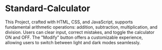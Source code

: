 # Standard-Calculator
This Project, crafted with HTML, CSS, and JavaScript, supports fundamental arithmetic operations: addition, subtraction, multiplication, and division. Users can clear input, correct mistakes, and toggle the calculator ON and OFF. The "Modify" button offers a customizable experience, allowing users to switch between light and dark modes seamlessly.
